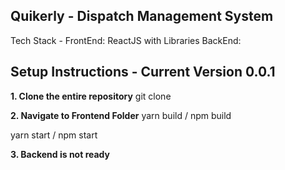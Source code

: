 ## Quikerly - Dispatch Management System

Tech Stack -
FrontEnd: ReactJS with Libraries
BackEnd:


## Setup Instructions - Current Version 0.0.1

**1. Clone the entire repository**
git clone <repo>

**2. Navigate to Frontend Folder**
yarn build / npm build

yarn start / npm start

**3. Backend is not ready**

